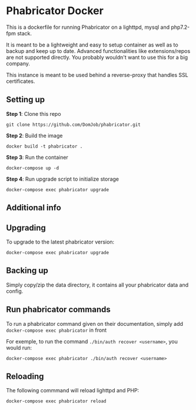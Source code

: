 # Phabricator Docker

This is a dockerfile for running Phabricator on a lighttpd, mysql and php7.2-fpm stack.

It is meant to be a lightweight and easy to setup container as well as to backup and keep up to date. Advanced functionalities like extensions/repos are not supported directly. You probably wouldn't want to use this for a big company.

This instance is meant to be used behind a reverse-proxy that handles SSL certificates.

## Setting up

**Step 1**: Clone this repo

    git clone https://github.com/DomJob/phabricator.git

**Step 2**: Build the image

    docker build -t phabricator .

**Step 3**: Run the container

    docker-compose up -d

**Step 4**: Run upgrade script to initialize storage

    docker-compose exec phabricator upgrade

## Additional info

## Upgrading

To upgrade to the latest phabricator version:

    docker-compose exec phabricator upgrade

## Backing up

Simply copy/zip the data directory, it contains all your phabricator data and config.

## Run phabricator commands

To run a phabricator command given on their documentation, simply add `docker-compose exec phabricator` in front

For exemple, to run the command `./bin/auth recover <username>`, you would run:

    docker-compose exec phabricator ./bin/auth recover <username>

## Reloading

The following commmand will reload lighttpd and PHP:

    docker-compose exec phabricator reload

